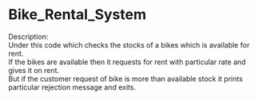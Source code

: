 # Bike_Rental_System
 Description: <br>
 Under this code which checks the stocks of a bikes which  is available for rent. <br>
 If the bikes are available then it requests for rent with particular rate and gives it on rent. <br>
 But if the customer request of bike is more than available stock  it prints particular rejection message and exits.
